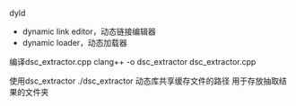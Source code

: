 dyld
- dynamic link editor，动态链接编辑器
- dynamic loader，动态加载器

编译dsc_extractor.cpp
clang++ -o dsc_extractor dsc_extractor.cpp

使用dsc_extractor
./dsc_extractor  动态库共享缓存文件的路径   用于存放抽取结果的文件夹

